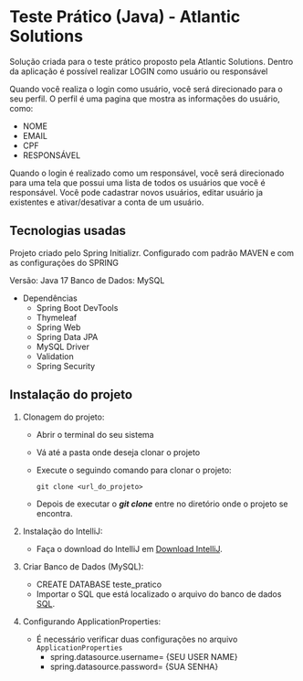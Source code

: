# Teste Prático (Java) - Atlantic Solutions

Solução criada para o teste prático proposto pela Atlantic Solutions. 
Dentro da aplicação é possível realizar LOGIN como usuário ou responsável

Quando você realiza o login como usuário, você será direcionado para o seu perfil. 
O perfil é uma pagina que mostra as informações do usuário, como: 
  - NOME
  - EMAIL
  - CPF
  - RESPONSÁVEL

Quando o login é realizado como um responsável, você será direcionado para uma tela que possui uma lista de todos os usuários que você é responsável. 
Você pode cadastrar novos usuários, editar usuário ja existentes e ativar/desativar a conta de um usuário.

## Tecnologias usadas

Projeto criado pelo Spring Initializr.
Configurado com padrão MAVEN e com as configurações do SPRING

Versão: Java 17
Banco de Dados: MySQL

- Dependências
  - Spring Boot DevTools
  - Thymeleaf
  - Spring Web
  - Spring Data JPA
  - MySQL Driver
  - Validation
  - Spring Security

## Instalação do projeto

1. Clonagem do projeto:

   - Abrir o terminal do seu sistema
   - Vá até a pasta onde deseja clonar o projeto
   - Execute o seguindo comando para clonar o projeto:

     `git clone <url_do_projeto>`

   - Depois de executar o **_git clone_** entre no diretório onde o projeto se encontra.
  
2. Instalação do IntelliJ:

   - Faça o download do IntelliJ em
   [Download IntelliJ](https://www.jetbrains.com/pt-br/idea/download/?section=windows).

3. Criar Banco de Dados (MySQL):

   - CREATE DATABASE teste_pratico
   - Importar o SQL que está localizado o arquivo do banco de dados
     [SQL](https://github.com/shifaltz/atlantic-solutions-teste/blob/master/banco_de_dados/AtlanticTeste.sql).

4. Configurando ApplicationProperties:

    - É necessário verificar duas configurações no arquivo `ApplicationProperties`
      - spring.datasource.username= {SEU USER NAME}
      - spring.datasource.password= {SUA SENHA}

  
  


